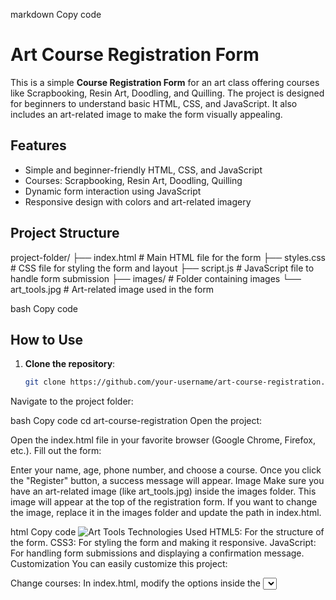 markdown
Copy code
# Art Course Registration Form

This is a simple **Course Registration Form** for an art class offering courses like Scrapbooking, Resin Art, Doodling, and Quilling. The project is designed for beginners to understand basic HTML, CSS, and JavaScript. It also includes an art-related image to make the form visually appealing.

## Features

- Simple and beginner-friendly HTML, CSS, and JavaScript
- Courses: Scrapbooking, Resin Art, Doodling, Quilling
- Dynamic form interaction using JavaScript
- Responsive design with colors and art-related imagery

## Project Structure

project-folder/ ├── index.html # Main HTML file for the form ├── styles.css # CSS file for styling the form and layout ├── script.js # JavaScript file to handle form submission ├── images/ # Folder containing images └── art_tools.jpg # Art-related image used in the form

bash
Copy code

## How to Use

1. **Clone the repository**:

   ```bash
   git clone https://github.com/your-username/art-course-registration.git
Navigate to the project folder:

bash
Copy code
cd art-course-registration
Open the project:

Open the index.html file in your favorite browser (Google Chrome, Firefox, etc.).
Fill out the form:

Enter your name, age, phone number, and choose a course.
Once you click the "Register" button, a success message will appear.
Image
Make sure you have an art-related image (like art_tools.jpg) inside the images folder. This image will appear at the top of the registration form. If you want to change the image, replace it in the images folder and update the path in index.html.

html
Copy code
<img src="images/art_tools.jpg" alt="Art Tools" class="art-image">
Technologies Used
HTML5: For the structure of the form.
CSS3: For styling the form and making it responsive.
JavaScript: For handling form submissions and displaying a confirmation message.
Customization
You can easily customize this project:

Change courses: In index.html, modify the options inside the <select> tag to add or remove courses.
Modify styles: You can update the styles.css file to change colors, fonts, or layouts.
Add more functionality: Modify script.js to add validations or more complex feature
